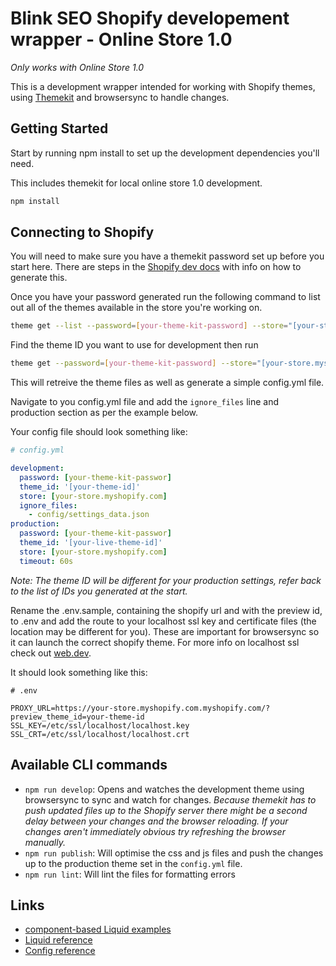 # Blink SEO Shopify developement wrapper - Online Store 1.0

_Only works with Online Store 1.0_

This is a development wrapper intended for working with Shopify themes, using [Themekit](https://shopify.dev/themes/tools/theme-kit) and browsersync to handle changes.

## Getting Started

Start by running npm install to set up the development dependencies you'll need.

This includes themekit for local online store 1.0 development.

```bash
npm install
```

## Connecting to Shopify

You will need to make sure you have a themekit password set up before you start here. There are steps in the [Shopify dev docs](https://shopify.dev/themes/tools/theme-kit/access) with info on how to generate this.

Once you have your password generated run the following command to list out all of the themes available in the store you're working on.

```bash
theme get --list --password=[your-theme-kit-password] --store="[your-store.myshopify.com]"
```

Find the theme ID you want to use for development then run

```bash
theme get --password=[your-theme-kit-password] --store="[your-store.myshopify.com]" --themeid=[your-theme-id]
```

This will retreive the theme files as well as generate a simple config.yml file.

Navigate to you config.yml file and add the `ignore_files` line and production section as per the example below.

Your config file should look something like:

```yml
# config.yml

development:
  password: [your-theme-kit-passwor]
  theme_id: '[your-theme-id]'
  store: [your-store.myshopify.com]
  ignore_files:
    - config/settings_data.json
production:
  password: [your-theme-kit-passwor]
  theme_id: '[your-live-theme-id]'
  store: [your-store.myshopify.com]
  timeout: 60s
```

_Note: The theme ID will be different for your production settings, refer back to the list of IDs you generated at the start._

Rename the .env.sample, containing the shopify url and with the preview id, to .env and add the route to your localhost ssl key and certificate files (the location may be different for you). These are important for browsersync so it can launch the correct shopify theme. For more info on localhost ssl check out [web.dev](https://web.dev/how-to-use-local-https/).

It should look something like this:

```
# .env

PROXY_URL=https://your-store.myshopify.com.myshopify.com/?preview_theme_id=your-theme-id
SSL_KEY=/etc/ssl/localhost/localhost.key
SSL_CRT=/etc/ssl/localhost/localhost.crt
```

## Available CLI commands

- `npm run develop`: Opens and watches the development theme using browsersync to sync and watch for changes. _Because themekit has to push updated files up to the Shopify server there might be a second delay between your changes and the browser reloading. If your changes aren't immediately obvious try refreshing the browser manually._
- `npm run publish`: Will optimise the css and js files and push the changes up to the production theme set in the `config.yml` file.
- `npm run lint`: Will lint the files for formatting errors

## Links

- [component-based Liquid examples](https://shopify.github.io/liquid-code-examples/?shpxid=12a8706a-5F35-438E-0984-5DFF92F45F89)
- [Liquid reference](https://shopify.dev/docs/themes/liquid/reference)
- [Config reference](https://shopify.dev/tools/theme-kit/configuration-reference)
